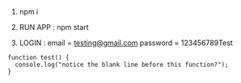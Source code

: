 1. npm i

2. RUN APP : npm start

3. LOGIN : email = testing@gmail.com
   password = 123456789Test

```
function test() {
  console.log("notice the blank line before this function?");
}
```
